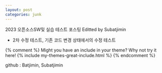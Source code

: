 ```yaml
---
layout: post
categories: junk
---
```


2023 오픈소스SW및 실습 테스트 포스팅
Editted by Subatjimin
+ 2차 수정 테스트, 기존 코드 변경 상태에서의 수정 테스트

{% comment %}
Might you have an include in your theme? Why not try it here!
{% include my-themes-great-include.html %}
{% endcomment %}

github : Batjimin, Subatjimin
